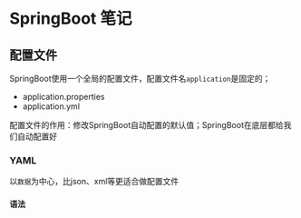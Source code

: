 # SpringBoot 笔记

## 配置文件

SpringBoot使用一个全局的配置文件，配置文件名```application```是固定的；

* application.properties
* application.yml

配置文件的作用：修改SpringBoot自动配置的默认值；SpringBoot在底层都给我们自动配置好

### YAML

以```数据```为中心，比json、xml等更适合做配置文件

#### 语法
